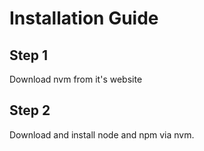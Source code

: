 



# Installation Guide

## Step 1
Download nvm from it's website

## Step 2
Download and install node and npm via nvm.






